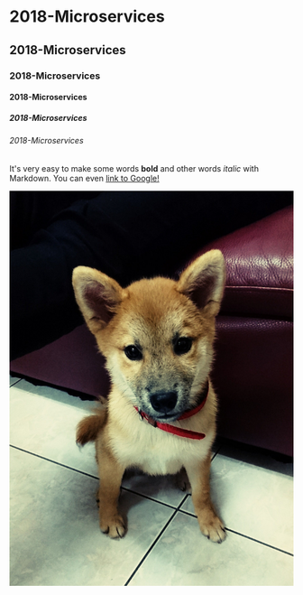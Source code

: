 # 2018-Microservices

## 2018-Microservices

### 2018-Microservices

#### 2018-Microservices

##### 2018-Microservices

###### 2018-Microservices

It's very easy to make some words **bold** and other words *italic* with Markdown. You can even [link to Google!](http://google.com)

![test image](123.jpg)
